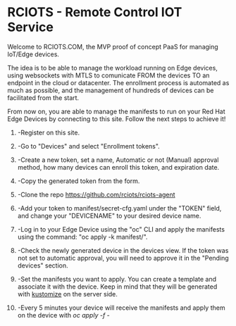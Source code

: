 # RCIOTS - Remote Control IOT Service

Welcome to RCIOTS.COM, the MVP proof of concept PaaS for managing IoT/Edge devices.

The idea is to be able to manage the workload running on Edge devices, using websockets with MTLS to comunicate FROM the devices TO an endpoint in the cloud or datacenter. The enrollment process is automated as much as possible, and the management of hundreds of devices can be facilitated from the start.

From now on, you are able to manage the manifests to run on your Red Hat Edge Devices by connecting to this site. Follow the next steps to achieve it!

1. -Register on this site.
    
2. -Go to "Devices" and select "Enrollment tokens".

3. -Create a new token, set a name, Automatic or not (Manual) approval method, how many devices can enroll this token, and expiration date.

4. -Copy the generated token from the form.

5. -Clone the repo https://github.com/rciots/rciots-agent

6. -Add your token to manifest/secret-cfg.yaml under the "TOKEN" field, and change your "DEVICENAME" to your desired device name.

7. -Log in to your Edge Device using the "oc" CLI and apply the manifests using the command: "oc apply -k manifest/".

8. -Check the newly generated device in the devices view. If the token was not set to automatic approval, you will need to approve it in the "Pending devices" section.

9. -Set the manifests you want to apply. You can create a template and associate it with the device. Keep in mind that they will be generated with [kustomize](https://kustomize.io/) on the server side. 

10. -Every 5 minutes your device will receive the manifests and apply them on the device with *oc apply -f -*

